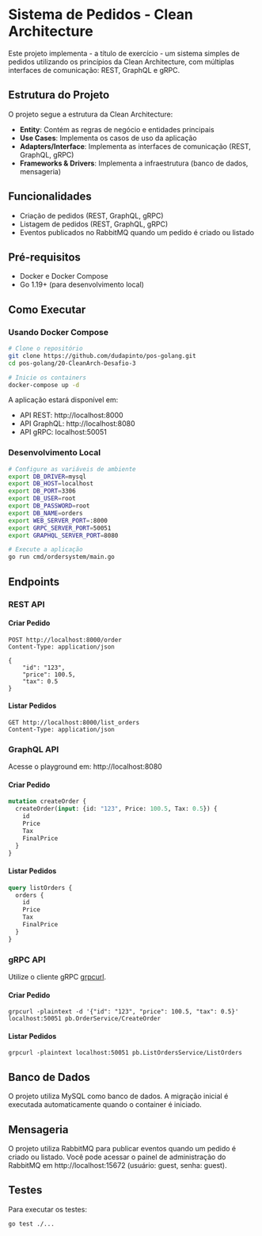 # Sistema de Pedidos - Clean Architecture

Este projeto implementa - a título de exercício - um sistema simples de pedidos utilizando os princípios da Clean Architecture, com múltiplas interfaces de comunicação: REST, GraphQL e gRPC.

## Estrutura do Projeto

O projeto segue a estrutura da Clean Architecture:

- **Entity**: Contém as regras de negócio e entidades principais
- **Use Cases**: Implementa os casos de uso da aplicação
- **Adapters/Interface**: Implementa as interfaces de comunicação (REST, GraphQL, gRPC)
- **Frameworks & Drivers**: Implementa a infraestrutura (banco de dados, mensageria)

## Funcionalidades

- Criação de pedidos (REST, GraphQL, gRPC)
- Listagem de pedidos (REST, GraphQL, gRPC)
- Eventos publicados no RabbitMQ quando um pedido é criado ou listado

## Pré-requisitos

- Docker e Docker Compose
- Go 1.19+ (para desenvolvimento local)

## Como Executar

### Usando Docker Compose

```bash
# Clone o repositório
git clone https://github.com/dudapinto/pos-golang.git
cd pos-golang/20-CleanArch-Desafio-3

# Inicie os containers
docker-compose up -d
```

A aplicação estará disponível em:
- API REST: http://localhost:8000
- API GraphQL: http://localhost:8080
- API gRPC: localhost:50051

### Desenvolvimento Local

```bash
# Configure as variáveis de ambiente
export DB_DRIVER=mysql
export DB_HOST=localhost
export DB_PORT=3306
export DB_USER=root
export DB_PASSWORD=root
export DB_NAME=orders
export WEB_SERVER_PORT=:8000
export GRPC_SERVER_PORT=50051
export GRAPHQL_SERVER_PORT=8080

# Execute a aplicação
go run cmd/ordersystem/main.go
```

## Endpoints

### REST API

#### Criar Pedido
```http
POST http://localhost:8000/order
Content-Type: application/json

{
    "id": "123",
    "price": 100.5,
    "tax": 0.5
}
```

#### Listar Pedidos
```http
GET http://localhost:8000/list_orders
Content-Type: application/json
```

### GraphQL API

Acesse o playground em: http://localhost:8080

#### Criar Pedido
```graphql
mutation createOrder {
  createOrder(input: {id: "123", Price: 100.5, Tax: 0.5}) {
    id
    Price
    Tax
    FinalPrice
  }
}
```

#### Listar Pedidos
```graphql
query listOrders {
  orders {
    id
    Price
    Tax
    FinalPrice
  }
}
```

### gRPC API

Utilize o cliente gRPC [grpcurl](https://github.com/fullstorydev/grpcurl).

#### Criar Pedido
```
grpcurl -plaintext -d '{"id": "123", "price": 100.5, "tax": 0.5}' localhost:50051 pb.OrderService/CreateOrder
```

#### Listar Pedidos
```
grpcurl -plaintext localhost:50051 pb.ListOrdersService/ListOrders
```

## Banco de Dados

O projeto utiliza MySQL como banco de dados. A migração inicial é executada automaticamente quando o container é iniciado.

## Mensageria

O projeto utiliza RabbitMQ para publicar eventos quando um pedido é criado ou listado. 
Você pode acessar o painel de administração do RabbitMQ em http://localhost:15672 (usuário: guest, senha: guest).

## Testes

Para executar os testes:

```bash
go test ./...
```